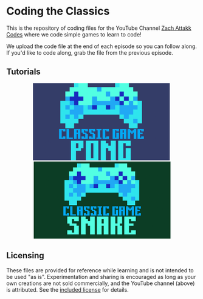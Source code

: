 # Coding the Classics

This is the repository of coding files for the YouTube Channel [Zach Attakk Codes](https://www.youtube.com/@ZachAttakkCodes) where we code simple games to learn to code!

We upload the code file at the end of each episode so you can follow along. If you'd like to code along, grab the file from the previous episode.

## Tutorials
<p align="middle">
  <a href="https://bit.ly/pong_tutorial" ><img src="/assets/pong.png" width="360" /></a>&nbsp;
  <a href="https://bit.ly/snake_tutorial" ><img src="/assets/snake.png" width="360" /></a>
</p>

## Licensing
These files are provided for reference while learning and is not intended to be used "as is". Experimentation and sharing is encouraged as long as your own creations are not sold commercially, and the YouTube channel (above) is attributed. See the [included license](https://github.com/ZachAttakk/classics?tab=License-1-ov-file) for details.

